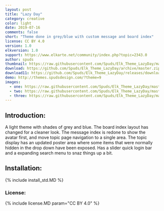 ```yaml
---
layout: post
title: "Lazy Day"
category: creative
color: light
date: 2019-07-16
comments: false
short: "Theme done in grey/blue with custom message and board index"
license: CC BY 4.0
version: 1.0
elkversion: 1.0
support: https://www.elkarte.net/community/index.php?topic=2343.0
author: spuds
thumbnail: https://raw.githubusercontent.com/Spuds/Elk_Theme_LazyDay/master/sample_images/post1.jpg
download: https://github.com/Spuds/Elk_Theme_LazyDay/archive/master.zip
download11: https://github.com/Spuds/Elk_Theme_LazyDay/releases/download/V1.1/elk_theme_lazydays_11.zip
demo: http://themes.spudsdesign.com/?theme=9
images:
  - one: https://raw.githubusercontent.com/Spuds/Elk_Theme_LazyDay/master/sample_images/boardindex.jpg
  - two: https://raw.githubusercontent.com/Spuds/Elk_Theme_LazyDay/master/sample_images/messageindex.jpg
  - three: https://raw.githubusercontent.com/Spuds/Elk_Theme_LazyDay/master/sample_images/attachment.jpg
---
```


## Introduction:
A light theme with shades of grey and blue.  The board index layout has changed for a cleaner look. The message index is redone to show the avatar first, and move topic page navigation to a single area.  The topic display has an updated poster area where some items that were normally hidden in the drop down have been exposed.  Has a slider quick login bar and a expanding search menu to snaz things up a bit.

## Installation:
{% include install_std.MD %}

### License:
{% include license.MD param="CC BY 4.0" %}
